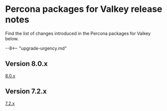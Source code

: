 # Percona packages for Valkey release notes

Find the list of changes introduced in the Percona packages for Valkey below.

--8<-- "upgrade-urgency.md"

## Version 8.0.x

[8.0.x](release-notes/8.0.md)

## Version 7.2.x

[7.2.x](release-notes/7.2.md)
